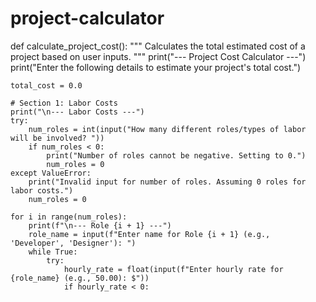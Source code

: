 # project-calculator
def calculate_project_cost():
    """
    Calculates the total estimated cost of a project based on user inputs.
    """
    print("--- Project Cost Calculator ---")
    print("Enter the following details to estimate your project's total cost.")

    total_cost = 0.0

    # Section 1: Labor Costs
    print("\n--- Labor Costs ---")
    try:
        num_roles = int(input("How many different roles/types of labor will be involved? "))
        if num_roles < 0:
            print("Number of roles cannot be negative. Setting to 0.")
            num_roles = 0
    except ValueError:
        print("Invalid input for number of roles. Assuming 0 roles for labor costs.")
        num_roles = 0

    for i in range(num_roles):
        print(f"\n--- Role {i + 1} ---")
        role_name = input(f"Enter name for Role {i + 1} (e.g., 'Developer', 'Designer'): ")
        while True:
            try:
                hourly_rate = float(input(f"Enter hourly rate for {role_name} (e.g., 50.00): $"))
                if hourly_rate < 0:
